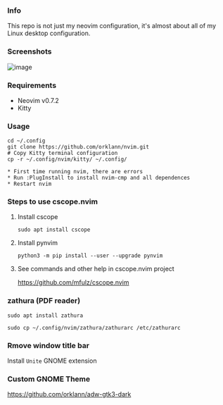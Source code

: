 ### Info
This repo is not just my neovim configuration, it's almost about all of my Linux desktop configuration.

### Screenshots
![image](https://i.ibb.co/LCG97p0/nvim-screenshot.png)

### Requirements
* Neovim v0.7.2
* Kitty

### Usage
   ```shell
   cd ~/.config
   git clone https://github.com/orklann/nvim.git
   # Copy Kitty terminal configuration
   cp -r ~/.config/nvim/kitty/ ~/.config/
   ```
   
    * First time running nvim, there are errors
    * Run :PlugInstall to install nvim-cmp and all dependences
    * Restart nvim

### Steps to use cscope.nvim

1. Install cscope
    ```shell
    sudo apt install cscope
    ```

2. Install pynvim 
    ```shell
    python3 -m pip install --user --upgrade pynvim
    ```

3. See commands and other help in cscope.nvim project

   https://github.com/mfulz/cscope.nvim

### zathura (PDF reader)
   ```shell
   sudo apt install zathura
   ```
   
   ```shell
   sudo cp ~/.config/nvim/zathura/zathurarc /etc/zathurarc
   ```
   
### Rmove window title bar

Install `Unite` GNOME extension

### Custom GNOME Theme
https://github.com/orklann/adw-gtk3-dark

